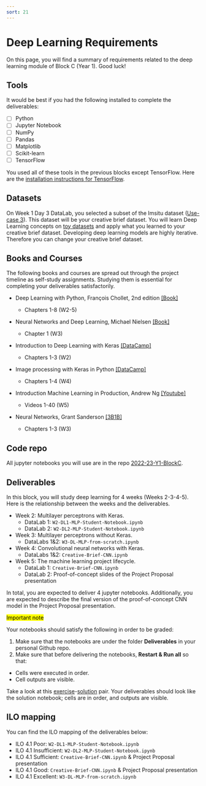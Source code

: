 ```yaml
---
sort: 21
---
```


# Deep Learning Requirements

On this page, you will find a summary of requirements related to the deep learning module of Block C (Year 1). Good luck!

## Tools

It would be best if you had the following installed to complete the deliverables:

- [ ] Python
- [ ] Jupyter Notebook
- [ ] NumPy
- [ ] Pandas
- [ ] Matplotlib
- [ ] Scikit-learn
- [ ] TensorFlow

You used all of these tools in the previous blocks except TensorFlow. Here are the [installation instructions for TensorFlow](https://www.tensorflow.org/install).

## Datasets

On Week 1 Day 3 DataLab, you selected a subset of the Imsitu dataset ([Use-case 3](https://adsai.buas.nl/Study%20Content/Responsible%20and%20Explainable%20AI/UseCases.html#use-case-3-create-a-subset-of-images-from-the-original-dataset)). This dataset will be your creative brief dataset. You will learn Deep Learning concepts on [toy datasets](https://scikit-learn.org/stable/datasets/toy_dataset.html) and apply what you learned to your creative brief dataset. Developing deep learning models are highly iterative. Therefore you can change your creative brief dataset.


## Books and Courses

The following books and courses are spread out through the project timeline as self-study assignments. Studying them is essential for completing your deliverables satisfactorily.

- Deep Learning with Python, François Chollet, 2nd edition [[Book]](https://www.manning.com/books/deep-learning-with-python-second-edition)
  - Chapters 1-8 (W2-5)

- Neural Networks and Deep Learning, Michael Nielsen [[Book]](http://neuralnetworksanddeeplearning.com/)
  - Chapter 1 (W3)

- Introduction to Deep Learning with Keras [[DataCamp]](https://app.datacamp.com/learn/courses/introduction-to-deep-learning-with-keras)
  - Chapters 1-3 (W2)

- Image processing with Keras in Python [[DataCamp]](https://app.datacamp.com/learn/courses/image-processing-with-keras-in-python)
  - Chapters 1-4 (W4)

- Introduction Machine Learning in Production, Andrew Ng [[Youtube]](https://www.youtube.com/playlist?list=PLkDaE6sCZn6GMoA0wbpJLi3t34Gd8l0aK)
  - Videos 1-40 (W5)

- Neural Networks, Grant Sanderson [[3B1B]](https://www.3blue1brown.com/topics/neural-networks)
  - Chapters 1-3 (W3)

## Code repo

All jupyter notebooks you will use are in the repo [2022-23-Y1-BlockC](https://github.com/BredaUniversityADSAI/2022-23-Y1-BlockC).

## Deliverables

In this block, you will study deep learning for 4 weeks (Weeks 2-3-4-5). Here is the relationship between the weeks and the deliverables.
- Week 2: Multilayer perceptrons with Keras.
  - DataLab 1: `W2-DL1-MLP-Student-Notebook.ipynb`
  - DataLab 2: `W2-DL2-MLP-Student-Notebook.ipynb`
- Week 3: Multilayer perceptrons without Keras.
  - DataLabs 1&2: `W3-DL-MLP-from-scratch.ipynb`
- Week 4: Convolutional neural networks with Keras.
  - DataLabs 1&2: `Creative-Brief-CNN.ipynb`
- Week 5: The machine learning project lifecycle.
  - DataLab 1: `Creative-Brief-CNN.ipynb`
  - DataLab 2: Proof-of-concept slides of the Project Proposal presentation

In total, you are expected to deliver 4 jupyter notebooks. Additionally, you are expected to describe the final version of the proof-of-concept CNN model in the Project Proposal presentation.

<mark>Important note</mark>

Your notebooks should satisfy the following in order to be graded:

1. Make sure that the notebooks are under the folder **Deliverables** in your personal Github repo.
2. Make sure that before delivering the notebooks, **Restart & Run all** so that:
  - Cells were executed in order.
  - Cell outputs are visible.

Take a look at this [exercise](https://github.com/BredaUniversityADSAI/2022-23-Y1-BlockC/blob/main/Self-Study/W3/Gradient_descent_exercises.ipynb)-[solution](https://github.com/BredaUniversityADSAI/2022-23-Y1-BlockC/blob/main/Self-Study/W3/Gradient_descent_solutions.ipynb) pair. Your deliverables should look like the solution notebook; cells are in order, and outputs are visible.

## ILO mapping

You can find the ILO mapping of the deliverables below:

- ILO 4.1 Poor: `W2-DL1-MLP-Student-Notebook.ipynb`
- ILO 4.1 Insufficient: `W2-DL2-MLP-Student-Notebook.ipynb`
- ILO 4.1 Sufficient: `Creative-Brief-CNN.ipynb` & Project Proposal presentation
- ILO 4.1 Good: `Creative-Brief-CNN.ipynb` & Project Proposal presentation
- ILO 4.1 Excellent: `W3-DL-MLP-from-scratch.ipynb`



